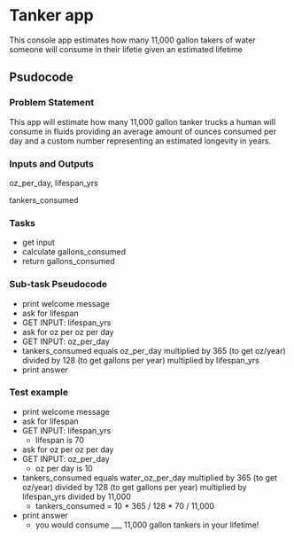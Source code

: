 # Tanker app

This console app estimates how many 11,000 gallon takers of water someone will consume in their lifetie given an estimated lifetime

## Psudocode

### Problem Statement
This app will estimate how many 11,000 gallon tanker trucks a human will consume in fluids providing an average amount of ounces consumed per day and a custom number representing an estimated longevity in years.

### Inputs and Outputs
oz_per_day,
lifespan_yrs

tankers_consumed

### Tasks
* get input
* calculate gallons_consumed
* return gallons_consumed

### Sub-task Pseudocode
* print welcome message
* ask for lifespan
* GET INPUT: lifespan_yrs
* ask for oz per oz per day
* GET INPUT: oz_per_day
* tankers_consumed equals oz_per_day multiplied by 365 (to get oz/year) divided by 128 (to get gallons per year) multiplied by lifespan_yrs
* print answer

### Test example
* print welcome message
* ask for lifespan
* GET INPUT: lifespan_yrs
  * lifespan is 70
* ask for oz per oz per day
* GET INPUT: oz_per_day
  * oz per day is 10
* tankers_consumed equals water_oz_per_day multiplied by 365 (to get oz/year) divided by 128 (to get gallons per year) multiplied by lifespan_yrs divided by 11,000
  * tankers_consumed = 10 * 365 / 128 * 70 / 11,000
* print answer
  * you would consume ___ 11,000 gallon tankers in your lifetime!
